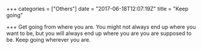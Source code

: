 +++
categories = ["Others"]
date = "2017-06-18T12:07:19Z"
title = "Keep going"

+++
Get going from where you are. You might not always end up where you want to be, but you will always end up where you are you are supposed to be. Keep going wherever you are.